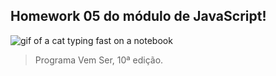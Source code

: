 ## Homework 05 do módulo de JavaScript!

![gif of a cat typing fast on a notebook](https://i.imgur.com/IrZjrMY.gif)
<br />
> Programa Vem Ser, 10ª edição.
